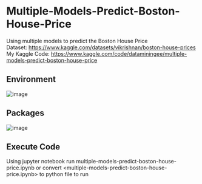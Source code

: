 # Multiple-Models-Predict-Boston-House-Price
Using multiple models to predict the Boston House Price  
Dataset: https://www.kaggle.com/datasets/vikrishnan/boston-house-prices  
My Kaggle Code: https://www.kaggle.com/code/dataminingee/multiple-models-predict-boston-house-price

## Environment
![image](https://github.com/Study-boy-dot/Multiple-Models-Predict-Boston-House-Price/assets/80616480/1134e7d6-d255-4bbe-a707-d24e1465cf0a)

## Packages
![image](https://github.com/Study-boy-dot/Multiple-Models-Predict-Boston-House-Price/assets/80616480/feb6d160-214d-4397-b5f8-d685305b8171)

## Execute Code
Using jupyter notebook run multiple-models-predict-boston-house-price.ipynb or convert <multiple-models-predict-boston-house-price.ipynb> to python file to run
